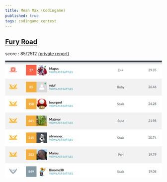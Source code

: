 ```yaml
---
title: Mean Max (Codingame)
published: true
tags: codingame contest
---
```


## [Fury Road](https://www.codingame.com/leaderboards/challenge/mean-max/global)

score : 85/2512 [(private report)](https://www.codingame.com/challengereport/9291788353f1021036f0685639e3e117d3388e9)

![caption](/images/codingame_mean_max_context.png)
